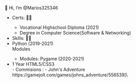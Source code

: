 👋 Hi, I’m @Marios325346
<ul>
    <li>Certs: 👨‍🎓</li>
    <ul>
      <li>Vocational Highschool Diploma (2021)</li>
      <li>Degree in Computer Science(Software & Networking) </li>
    </ul>
    <li>Skills: 👨‍🔬</li>
    <li>Python (2019-2021)</li>
      Modules
      <ul>
       <li>Modules: Pygame (2020-2021)</li>
      </ul>
     <li>1 Year HTML5/CSS3</li>

</ui>
<!---
Marios325346/Marios325346 is a ✨ special ✨ repository because its `README.md` (this file) appears on your GitHub profile.
You can click the Preview link to take a look at your changes.
--->
-  Commisions :
-  John's Adventure https://gamejolt.com/games/johns_adventure/556539]\
